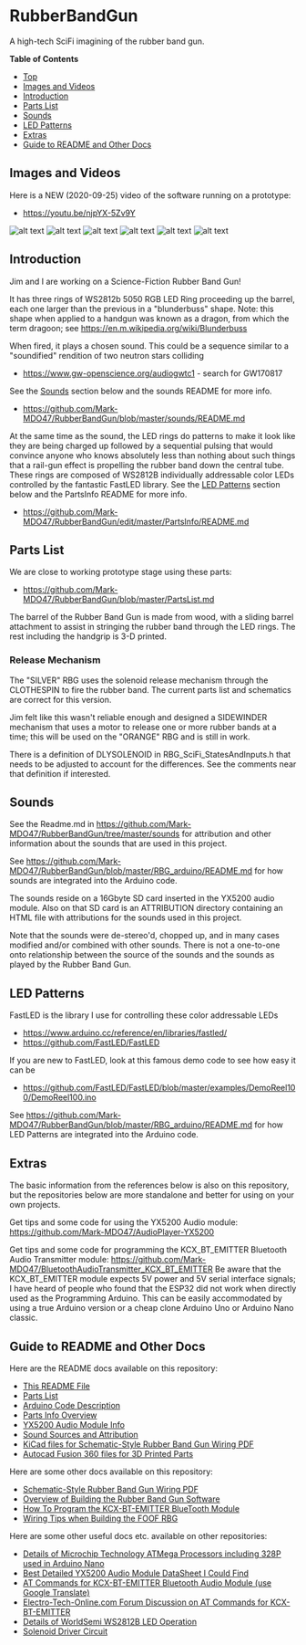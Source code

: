 # RubberBandGun
A high-tech SciFi imagining of the rubber band gun.

**Table of Contents**
* [Top](#rubberbandgun "Top")
* [Images and Videos](#images-and-videos "Images and Videos")
* [Introduction](#introduction "Introduction")
* [Parts List](#parts-list "Parts List")
* [Sounds](#sounds "Sounds")
* [LED Patterns](#led-patterns "LED Patterns")
* [Extras](#extras "Extras")
* [Guide to README and Other Docs](#guide-to-readme-and-other-docs "Guide to README and Other Docs")

## Images and Videos
Here is a NEW (2020-09-25) video of the software running on a prototype:
* https://youtu.be/njpYX-5Zv9Y

![alt text](https://github.com/Mark-MDO47/RubberBandGun/blob/master/3D_model/RBG_lockedloaded_600x800.png "Top View of Jim's assembled silver RBG with solenoid and sliding barrel")
![alt text](https://github.com/Mark-MDO47/RubberBandGun/blob/master/3D_model/both_800_600.png "Both RBGs side by side")
![alt text](https://github.com/Mark-MDO47/RubberBandGun/blob/master/3D_model/RBG_loaded_800x350.png "Loading a rubber band in Jim's assembled silver RBG")
![alt text](https://github.com/Mark-MDO47/RubberBandGun/blob/master/3D_model/Vid2020-09_A.png "Front view of Science Fiction Rubber Band Gun without Solenoid attachment")
![alt text](https://github.com/Mark-MDO47/RubberBandGun/blob/master/3D_model/Vid2020-09_B.png "Rear view of Science Fiction Rubber Band Gun without Solenoid attachment")
![alt text](https://github.com/Mark-MDO47/RubberBandGun/blob/master/3D_model/Vid2020-09_C.png "Side view of electronics in handle of Science Fiction Rubber Band Gun without solenoid attachment")

## Introduction
Jim and I are working on a Science-Fiction Rubber Band Gun!

It has three rings of WS2812b 5050 RGB LED Ring proceeding up the barrel, each one larger than the previous in a "blunderbuss" shape. Note: this shape when applied to a handgun was known as a dragon, from which the term dragoon; see https://en.m.wikipedia.org/wiki/Blunderbuss

When fired, it plays a chosen sound. This could be a sequence similar to a "soundified" rendition of two neutron stars colliding
* https://www.gw-openscience.org/audiogwtc1 - search for GW170817

See the [Sounds](#sounds "Sounds") section below and the sounds README for more info.
* https://github.com/Mark-MDO47/RubberBandGun/blob/master/sounds/README.md

At the same time as the sound, the LED rings do patterns to make it look like they are being charged up followed by a sequential pulsing that would convince anyone who knows absolutely less than nothing about such things that a rail-gun effect is propelling the rubber band down the central tube. These rings are composed of WS2812B individually addressable color LEDs controlled by the fantastic FastLED library. See the [LED Patterns](#led-patterns "LED Patterns") section below and the PartsInfo README for more info.
* https://github.com/Mark-MDO47/RubberBandGun/edit/master/PartsInfo/README.md

## Parts List
We are close to working prototype stage using these parts:
* https://github.com/Mark-MDO47/RubberBandGun/blob/master/PartsList.md

The barrel of the Rubber Band Gun is made from wood, with a sliding barrel attachment to assist in stringing the rubber band through the LED rings. The rest including the handgrip is 3-D printed.

### Release Mechanism

The "SILVER" RBG uses the solenoid release mechanism through the CLOTHESPIN to fire the rubber band. The current parts list and schematics are correct for this version.

Jim felt like this wasn't reliable enough and designed a SIDEWINDER mechanism that uses a motor to release one or more rubber bands at a time; this will be used on the "ORANGE" RBG and is still in work.

There is a definition of DLYSOLENOID in RBG_SciFi_StatesAndInputs.h that needs to be adjusted to account for the differences. See the comments near that definition if interested.

## Sounds
See the Readme.md in https://github.com/Mark-MDO47/RubberBandGun/tree/master/sounds for attribution and other information about the sounds that are used in this project.

See https://github.com/Mark-MDO47/RubberBandGun/blob/master/RBG_arduino/README.md for how sounds are integrated into the Arduino code.

The sounds reside on a 16Gbyte SD card inserted in the YX5200 audio module. Also on that SD card is an ATTRIBUTION directory containing an HTML file with attributions for the sounds used in this project.

Note that the sounds were de-stereo'd, chopped up, and in many cases modified and/or combined with other sounds. There is not a one-to-one onto relationship between the source of the sounds and the sounds as played by the Rubber Band Gun.

## LED Patterns
FastLED is the library I use for controlling these color addressable LEDs

* https://www.arduino.cc/reference/en/libraries/fastled/
* https://github.com/FastLED/FastLED

If you are new to FastLED, look at this famous demo code to see how easy it can be

* https://github.com/FastLED/FastLED/blob/master/examples/DemoReel100/DemoReel100.ino

See https://github.com/Mark-MDO47/RubberBandGun/blob/master/RBG_arduino/README.md for how LED Patterns are integrated into the Arduino code.

## Extras

The basic information from the references below is also on this repository, but the repositories below are more standalone and better for using on your own projects.

Get tips and some code for using the YX5200 Audio module: https://github.com/Mark-MDO47/AudioPlayer-YX5200

Get tips and some code for programming the KCX_BT_EMITTER Bluetooth Audio Transmitter module: https://github.com/Mark-MDO47/BluetoothAudioTransmitter_KCX_BT_EMITTER
Be aware that the KCX_BT_EMITTER module expects 5V power and 5V serial interface signals; I have heard of people who found that the ESP32 did not work when directly used as the Programming Arduino. This can be easily accommodated by using a true Arduino version or a cheap clone Arduino Uno or Arduino Nano classic.

## Guide to README and Other Docs
Here are the README docs available on this repository:
* [This README File](https://github.com/Mark-MDO47/RubberBandGun/blob/master/README.md "This README File")
* [Parts List](https://github.com/Mark-MDO47/RubberBandGun/blob/master/PartsList.md "Parts List")
* [Arduino Code Description](https://github.com/Mark-MDO47/RubberBandGun/blob/master/RBG_arduino/README.md "Arduino Code Description")
* [Parts Info Overview](https://github.com/Mark-MDO47/RubberBandGun/blob/master/PartsInfo/README.md "Parts Info Overview")
* [YX5200 Audio Module Info](https://github.com/Mark-MDO47/RubberBandGun/blob/master/PartsInfo/YX5200.md "YX5200 Audio Module Info")
* [Sound Sources and Attribution](https://github.com/Mark-MDO47/RubberBandGun/blob/master/sounds/README.md "Sound Sources and Attribution")
* [KiCad files for Schematic-Style Rubber Band Gun Wiring PDF](https://github.com/Mark-MDO47/RubberBandGun/blob/master/KiCad/README.md "KiCad files for Schematic-Style Rubber Band Gun Wiring PDF")
* [Autocad Fusion 360 files for 3D Printed Parts](https://github.com/Mark-MDO47/RubberBandGun/blob/master/3D_model/ReadME.md "Autocad Fusion 360 files for 3D Printed Parts")


Here are some other docs available on this repository:
* [Schematic-Style Rubber Band Gun Wiring PDF](https://github.com/Mark-MDO47/RubberBandGun/blob/master/RubberBandGun_Wiring.pdf "Schematic-Style Rubber Band Gun Wiring PDF")
* [Overview of Building the Rubber Band Gun Software](https://github.com/Mark-MDO47/RubberBandGun/blob/master/BuildRubberBandGunSoftware.pdf "Overview of Building the Rubber Band Gun Software")
* [How To Program the KCX-BT-EMITTER BlueTooth Module](https://github.com/Mark-MDO47/RubberBandGun/blob/master/ProgrammingArduino_SerialMonitor_SampleOutput.pdf "How To Program the KCX-BT-EMITTER BlueTooth Module")
* [Wiring Tips when Building the FOOF RBG](https://github.com/Mark-MDO47/RubberBandGun/blob/master/FOOF_RBG_Wiring.pdf "Wiring Tips when Building the FOOF RBG")

Here are some other useful docs etc. available on other repositories:
* [Details of Microchip Technology ATMega Processors including 328P used in Arduino Nano](http://ww1.microchip.com/downloads/en/DeviceDoc/ATmega48A-PA-88A-PA-168A-PA-328-P-DS-DS40002061A.pdf "Details of Microchip Technology ATMega Processors including 328P used in Arduino Nano")
* [Best Detailed YX5200 Audio Module DataSheet I Could Find](https://github.com/PowerBroker2/DFPlayerMini_Fast/blob/master/extras/FN-M16P%2BEmbedded%2BMP3%2BAudio%2BModule%2BDatasheet.pdf "Best Detailed YX5200 Audio Module DataSheet I Could Find")
* [AT Commands for KCX-BT-EMITTER Bluetooth Audio Module (use Google Translate)](https://item.taobao.com/item.htm?spm=a21wu.12321156-tw.0.0.7e76d1c7xEOcFZ&id=570274835710 "AT Commands for KCX-BT-EMITTER Bluetooth Audio Module (use Google Translate)")
* [Electro-Tech-Online.com Forum Discussion on AT Commands for KCX-BT-EMITTER](https://www.electro-tech-online.com/threads/kcx_bt_emitter-low-cost-bluetooth-bt-audio-module.158156/ "Electro-Tech-Online.com Forum Discussion on AT Commands for KCX-BT-EMITTER")
* [Details of WorldSemi WS2812B LED Operation](https://cdn-shop.adafruit.com/datasheets/WS2812B.pdf "Details of WorldSemi WS2812B LED Operation")
* [Solenoid Driver Circuit](https://cdn-shop.adafruit.com/product-files/412/solenoid_driver.pdf "Solenoid Driver Circuit")
